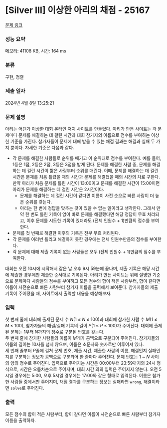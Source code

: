 # [Silver III] 이상한 아리의 채점 - 25167 

[문제 링크](https://www.acmicpc.net/problem/25167) 

### 성능 요약

메모리: 41108 KB, 시간: 164 ms

### 분류

구현, 정렬

### 제출 일자

2024년 4월 8일 13:25:21

### 문제 설명

<p>아리는 어딘가 이상한 대회 온라인 저지 사이트를 만들었다. 아리가 만든 사이트는 각 문제마다 문제를 해결하는 데 걸린 시간과 대회 참가자의 이름으로 점수를 부여하는 이상한 기준을 가진다. 참가자들이 문제에 대해 받을 수 있는 채점 결과는 해결과 실패 두 가지 뿐이다. 자세한 기준은 다음과 같다.</p>

<ul>
	<li>각 문제를 해결한 사람들로 순위를 매기고 이 순위대로 점수를 부여한다. 예를 들어, 1등은 1점, 2등은 2점, 3등은 3점을 받게 된다. 문제를 해결한 사람 중, 문제를 해결하는 데 걸린 시간이 짧은 사람부터 순위를 매긴다. 이때, 문제를 해결하는 데 걸린 시간은 문제를 처음 틀렸을 때의 시간과 문제를 해결했을 때의 시간의 차로 구한다. 만약 아리가 처음 문제를 틀린 시간이 13:00이고 문제를 해결한 시간이 15:00이면 아리가 문제를 해결하는 데 걸린 시간은 2시간이다.
	<ul>
		<li>문제를 해결하는 데 걸린 시간이 같다면 이름이 사전 순으로 빠른 사람이 더 높은 순위를 갖는다.</li>
		<li>아리는 한 번에 정답을 맞추는 것이 있을 수 없는 일이라고 생각한다. 그래서 만약 한 번도 틀린 기록이 없이 바로 문제를 해결했다면 해당 정답이 무효 처리되고, 이후 문제를 시도한 기록이 있더라도 (전체 인원수 + 1)만큼의 점수를 부여한다.</li>
	</ul>
	</li>
	<li>문제를 첫 번째로 해결한 이후의 기록은 전부 무효 처리된다.</li>
	<li>각 문제를 여러번 틀리고 해결하지 못한 경우에는 전체 인원수만큼의 점수를 부여한다.</li>
	<li>각 문제에 대해 제출 기록이 없는 사람들은 모두 (전체 인원수 + 1)만큼의 점수를 부여한다.</li>
</ul>

<p>대회는 오전 10시에 시작해서 같은 날 오후 9시 59분에 끝나며, 제출 기록은 해당 시간에 제출한 경우에만 제출한 순서대로 기록된다. 아리가 만든 사이트는 위에 설명한 기준으로 문제마다 사람들의 점수를 부여하고 모든 점수의 합이 적은 사람부터, 합이 같다면 이름이 사전순으로 빠른 사람부터 참가자 이름을 출력해서 보여준다. 참가자들의 제출 기록이 주어졌을 때, 사이트에서 출력할 내용을 예상해보자.</p>

### 입력 

 <p>첫 번째 줄에 대회에 출제된 문제 수 <em>N</em>(1 ≤ <em>N</em> ≤ 100)과 대회에 참가한 사람 수 <em>M</em>(1 ≤ <em>M</em> ≤ 100), 참가자들의 해결/실패 기록의 길이 <em>P</em>(1 ≤ <em>P</em> ≤ 100)가 주어진다. 대회에 출제된 문제는 1부터<em> N</em>까지의 정수로 구분된 번호를 갖는다.<br>
두 번째 줄에 참가한 사람들의 이름이 <em>M</em>개가 공백으로 구분되어 주어진다. 참가자들의 이름의 길이는 10자를 넘지 않으며, 이름은 소문자와 숫자로만 이루어져 있다.<br>
세 번째 줄부터 <em>P</em>줄에 걸쳐 문제 번호, 제출 시간, 제출한 사람의 이름, 해결인지 실패인지를 구분하는 정보가 공백으로 구분되어 한 줄마다 주어진다. 문제 번호는 1 ~ <em>N</em> 사이의 양의 정수로 주어진다. 입력으로 주어지는 시간은 00:00부터 23:59까지의 24시 형식으로, 시간은 오름차순으로 주어지며, 대회 시간 외의 입력은 주어지지 않는다. 오전 5시일 경우에는 5:00, 오후 5시일 경우에는 17:00와 같은 형태로 입력된다. 이름은 참가한 사람들 중에서만 주어지며, 채점 결과를 구분하는 정보는 실패라면 <code>wrong</code>, 해결이라면 <code>solve</code>로 주어진다.</p>

### 출력 

 <p>모든 점수의 합이 적은 사람부터, 합이 같다면 이름이 사전순으로 빠른 사람부터 참가자 이름을 출력하자.</p>

